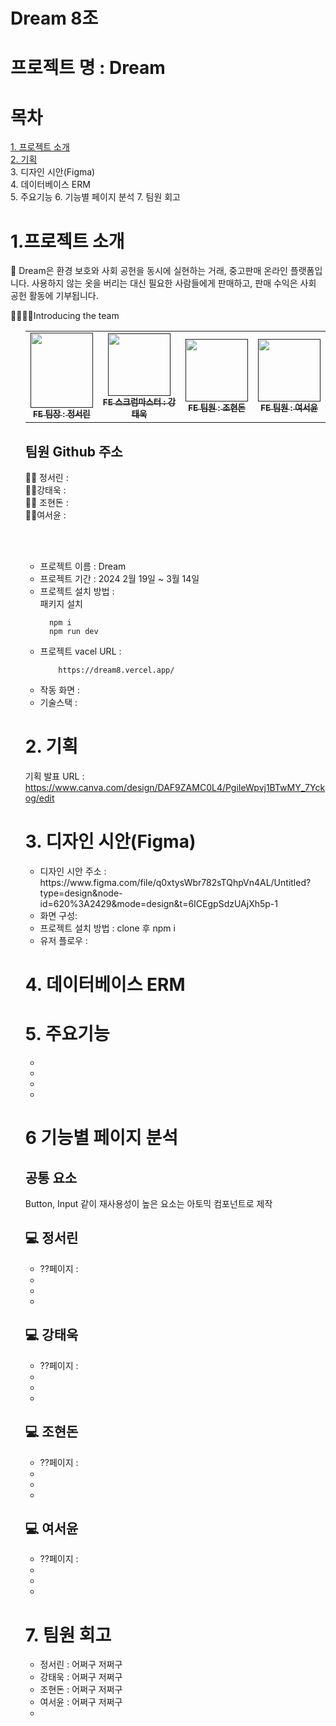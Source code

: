 # Dream 8조

# 프로젝트 명 : Dream

# 목차

[1. 프로젝트 소개](#1.프로젝트-소개) <br/>
[2. 기획](#-2.-기획)  <br/>
3. 디자인 시안(Figma) <br/>
4. 데이터베이스 ERM <br/>
5. 주요기능 
6. 기능별 페이지 분석
7. 팀원 회고


# 1.프로젝트 소개
💖 Dream은 환경 보호와 사회 공헌을 동시에 실현하는 거래, 중고판매 온라인 플랫폼입니다. 사용하지 않는 옷을 버리는 대신 필요한 사람들에게 판매하고, 판매 수익은 사회 공헌 활동에 기부됩니다.

👨‍👩‍👧‍👦Introducing the team
<ul>
<table>
  <tbody>
    <tr>
      <td align="center"><a href=""><img src="https://github.com/FRONTENDSCHOOL8/dream8/assets/147236247/bc3c45d7-3c02-435c-80ed-cc3ca809a800" width="100px" height="120px" alt=""/><br /><sub><b>FE 팀장 : 정서린 </b></sub></a><br /></td>
      <td align="center"><a href=""><img src="https://github.com/FRONTENDSCHOOL8/dream8/assets/147236247/e07f7088-5a4b-4303-a564-36938a00104e" width="100px" height="100px" alt=""/><br /><sub><b>FE 스크럼마스터 : 강태욱 </b></sub></a><br /></td>
      <td align="center"><a href=""><img src="https://github.com/FRONTENDSCHOOL8/dream8/assets/113508075/f559e510-135d-43b0-845c-abcc5cf3be1e" width="100px" height="100px" alt=""/><br /><sub><b>FE 팀원 : 조현돈 </b></sub></a><br /></td>
      <td align="center"><a href=""><img src="https://github.com/FRONTENDSCHOOL8/dream8/assets/147236247/e43331e2-4358-40b6-b86d-69b276519f17" width="100px" height="100px" alt=""/><br /><sub><b>FE 팀원 : 여서윤 </b></sub></a><br /></td>
     </tr>
  </tbody>
</table>


  ## 팀원 Github 주소
 
👨‍🚀 정서린 :  
   👨‍🚀강태욱 :   
      👨‍🚀 조현돈 :  
       👨‍🚀여서윤 :  

</br>
</br>



<ul>
      <li> 프로젝트 이름 : Dream </li>
   <li> 프로젝트 기간 :   2024 2월 19일 ~ 3월 14일</li>
   <li> 프로젝트 설치 방법 :
    </br> 패키지 설치
  
      npm i
      npm run dev
      
      
   </li>
      <li>프로젝트 vacel URL :  
        
        https://dream8.vercel.app/ 
        
    
</li>
      <li>작동 화면 :</li>
      <li>기술스택 : </li>
</ul>





# 2. 기획

  기획 발표 URL : https://www.canva.com/design/DAF9ZAMC0L4/PgiIeWpvj1BTwMY_7Yckog/edit





# 3. 디자인 시안(Figma)


<ul>
      <li>  디자인 시안 주소 : https://www.figma.com/file/q0xtysWbr782sTQhpVn4AL/Untitled?type=design&node-id=620%3A2429&mode=design&t=6ICEgpSdzUAjXh5p-1</li>
   <li> 화면 구성:</li>
   <li> 프로젝트 설치 방법 : clone 후 npm i </li>
   <li> 유저 플로우  :</li>
    
</ul>





# 4. 데이터베이스 ERM





# 5. 주요기능 


<ul>
        <li> </li>
   <li> </li>
   <li>  </li>
   <li> </li>
    
</ul>


# 6 기능별 페이지 분석
## 공통 요소
Button, Input 같이 재사용성이 높은 요소는 아토믹 컴포넌트로 제작

## 💻 정서린

<ul>
      <li> ??페이지 : </li>
   <li> </li>
   <li>  </li>
   <li> </li>
    
</ul>

## 💻 강태욱

<ul>
        <li> ??페이지 : </li>
   <li> </li>
   <li>  </li>
   <li> </li>
    
</ul>

## 💻 조현돈

<ul>
        <li> ??페이지 :  </li>
   <li> </li>
   <li>  </li>
   <li> </li>
    
</ul>

## 💻 여서윤

<ul>
         <li> ??페이지 :  </li>
   <li> </li>
   <li>  </li>
   <li> </li>
    
</ul>


# 7. 팀원 회고

<ul>
   <li> 정서린 :   어쩌구 저쩌구 </li>
   <li> 강태욱 :   어쩌구 저쩌구 </li>
      <li> 조현돈 :   어쩌구 저쩌구 </li>
      <li> 여서윤 :   어쩌구 저쩌구 </li>
   <li></li>
</ul>


